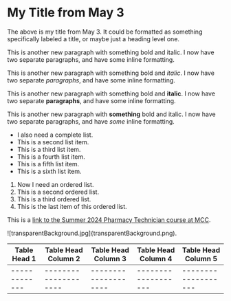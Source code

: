 # My Title from May 3

The above is my title from May 3. It could be formatted as something specifically labeled a title, or maybe just a heading level one.

This is another new paragraph with something bold and italic. I now have two separate paragraphs, and have some inline formatting.

This is another new paragraph with something bold and *italic*. I now have two separate _paragraphs_, and have some inline formatting.

This is another new paragraph with something bold and __italic__. I now have two separate **paragraphs**, and have some inline formatting.

This is another new paragraph with __something__ bold and italic. I now have two separate paragraphs, and have _some_ inline formatting.

- I also need a complete list.
- This is a second list item.
- This is a third list item.
- This is a fourth list item.
- This is a fifth list item.
- This is a sixth list item.

1. Now I need an ordered list.
1. This is a second ordered list.
1. This is a third ordered list.
1. This is the last item of this ordered list.

This is a [link to the Summer 2024 Pharmacy Technician course at MCC](https://www.middlesex.mass.edu/careertraining/pharmtec.aspx).

![transparentBackground.jpg]{transparentBackground.png).

| Table Head 1 | Table Head Column 2 | Table Head Column 3 | Table Head Column 4 | Table Head Column 5 |
| -------------| --------------------| --------------------| ------------------- | ------------------- |
| -------------| --------------------| --------------------| ------------------- | ------------------- |

